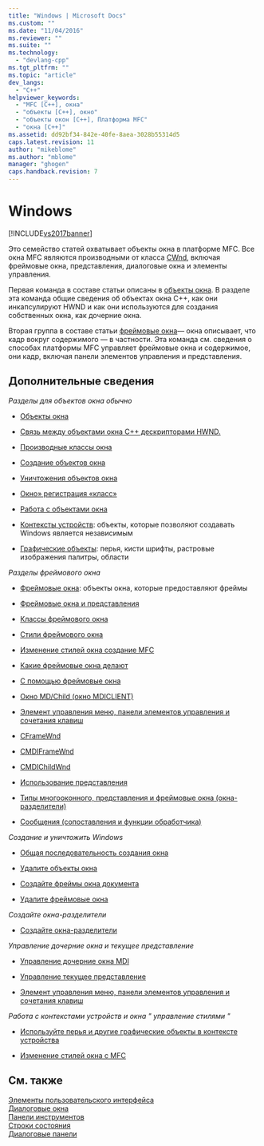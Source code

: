 ```yaml
---
title: "Windows | Microsoft Docs"
ms.custom: ""
ms.date: "11/04/2016"
ms.reviewer: ""
ms.suite: ""
ms.technology: 
  - "devlang-cpp"
ms.tgt_pltfrm: ""
ms.topic: "article"
dev_langs: 
  - "C++"
helpviewer_keywords: 
  - "MFC [C++], окна"
  - "объекты [C++], окно"
  - "объекты окон [С++], Платформа MFC"
  - "окна [C++]"
ms.assetid: dd92bf34-842e-40fe-8aea-3028b55314d5
caps.latest.revision: 11
author: "mikeblome"
ms.author: "mblome"
manager: "ghogen"
caps.handback.revision: 7
---
```

# Windows
[!INCLUDE[vs2017banner](../assembler/inline/includes/vs2017banner.md)]

Это семейство статей охватывает объекты окна в платформе MFC.  Все окна MFC являются производными от класса [CWnd](../Topic/CWnd%20Class.md), включая фреймовые окна, представления, диалоговые окна и элементы управления.  
  
 Первая команда в составе статьи описаны в [объекты окна](../mfc/window-objects.md).  В разделе эта команда общие сведения об объектах окна C\+\+, как они инкапсулируют HWND и как они используются для создания собственных окна, как дочерние окна.  
  
 Вторая группа в составе статьи [фреймовые окна](../mfc/frame-windows.md)— окна описывает, что кадр вокруг содержимого — в частности.  Эта команда см. сведения о способах платформы MFC управляет фреймовые окна и содержимое, они кадр, включая панели элементов управления и представления.  
  
## Дополнительные сведения  
 *Разделы для объектов окна обычно*  
  
-   [Объекты окна](../mfc/window-objects.md)  
  
-   [Связь между объектами окна C\+\+ дескрипторами HWND.](../Topic/Relationship%20Between%20a%20C++%20Window%20Object%20and%20an%20HWND.md)  
  
-   [Производные классы окна](../Topic/Derived%20Window%20Classes.md)  
  
-   [Создание объектов окна](../Topic/Creating%20Windows.md)  
  
-   [Уничтожения объектов окна](../mfc/destroying-window-objects.md)  
  
-   [Окно» регистрация «класс»](../mfc/registering-window-classes.md)  
  
-   [Работа с объектами окна](../Topic/Working%20with%20Window%20Objects.md)  
  
-   [Контексты устройств](../Topic/Device%20Contexts.md): объекты, которые позволяют создавать Windows является независимым  
  
-   [Графические объекты](../mfc/graphic-objects.md): перья, кисти шрифты, растровые изображения палитры, области  
  
 *Разделы фреймового окна*  
  
-   [Фреймовые окна](../mfc/frame-windows.md): объекты окна, которые предоставляют фреймы  
  
-   [Фреймовые окна и представления](../mfc/frame-windows.md)  
  
-   [Классы фреймового окна](../mfc/frame-window-classes.md)  
  
-   [Стили фреймового окна](../Topic/Frame-Window%20Styles%20\(C++\).md)  
  
-   [Изменение стилей окна создание MFC](../Topic/Changing%20the%20Styles%20of%20a%20Window%20Created%20by%20MFC.md)  
  
-   [Какие фреймовые окна делают](../mfc/what-frame-windows-do.md)  
  
-   [С помощью фреймовые окна](../Topic/Using%20Frame%20Windows.md)  
  
-   [Окно MD\/Child \(окно MDICLIENT\)](../mfc/managing-mdi-child-windows.md)  
  
-   [Элемент управления меню, панели элементов управления и сочетания клавиш](../mfc/managing-menus-control-bars-and-accelerators.md)  
  
-   [CFrameWnd](../mfc/reference/cframewnd-class.md)  
  
-   [CMDIFrameWnd](../mfc/reference/cmdiframewnd-class.md)  
  
-   [CMDIChildWnd](../mfc/reference/cmdichildwnd-class.md)  
  
-   [Использование представления](../mfc/using-views.md)  
  
-   [Типы многооконного, представления и фреймовые окна \(окна\-разделители\)](../mfc/multiple-document-types-views-and-frame-windows.md)  
  
-   [Сообщения \(сопоставления и функции обработчика\)](../mfc/messages.md)  
  
 *Создание и уничтожить Windows*  
  
-   [Общая последовательность создания окна](../mfc/general-window-creation-sequence.md)  
  
-   [Удалите объекты окна](../mfc/destroying-window-objects.md)  
  
-   [Создайте фреймы окна документа](../Topic/Creating%20Document%20Frame%20Windows.md)  
  
-   [Удалите фреймовые окна](../mfc/destroying-frame-windows.md)  
  
 *Создайте окна\-разделители*  
  
-   [Создайте окна\-разделители](../mfc/multiple-document-types-views-and-frame-windows.md)  
  
 *Управление дочерние окна и текущее представление*  
  
-   [Управление дочерние окна MDI](../mfc/managing-mdi-child-windows.md)  
  
-   [Управление текущее представление](../mfc/managing-the-current-view.md)  
  
-   [Элемент управления меню, панели элементов управления и сочетания клавиш](../mfc/managing-menus-control-bars-and-accelerators.md)  
  
 *Работа с контекстами устройств и окна " управление стилями "*  
  
-   [Используйте перья и другие графические объекты в контексте устройства](../mfc/graphic-objects.md)  
  
-   [Изменение стилей окна с MFC](../Topic/Changing%20the%20Styles%20of%20a%20Window%20Created%20by%20MFC.md)  
  
## См. также  
 [Элементы пользовательского интерфейса](../mfc/user-interface-elements-mfc.md)   
 [Диалоговые окна](../mfc/dialog-boxes.md)   
 [Панели инструментов](../mfc/toolbars.md)   
 [Строки состояния](../mfc/status-bars.md)   
 [Диалоговые панели](../mfc/dialog-bars.md)